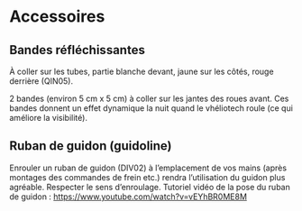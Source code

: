 # Accessoires

## Bandes réfléchissantes

À coller sur les tubes, partie blanche devant, jaune sur les côtés, rouge derrière (QIN05).

2 bandes (environ 5 cm x 5 cm) à coller sur les jantes des roues avant. Ces bandes donnent un effet dynamique la nuit quand le vhéliotech roule (ce qui améliore la visibilité).

## Ruban de guidon (guidoline)

Enrouler un ruban de guidon (DIV02) à l’emplacement de vos mains (après montages des commandes de frein etc.) rendra l’utilisation du guidon plus agréable.
Respecter le sens d’enroulage.
Tutoriel vidéo de la pose du ruban de guidon : https://www.youtube.com/watch?v=vEYhBR0ME8M